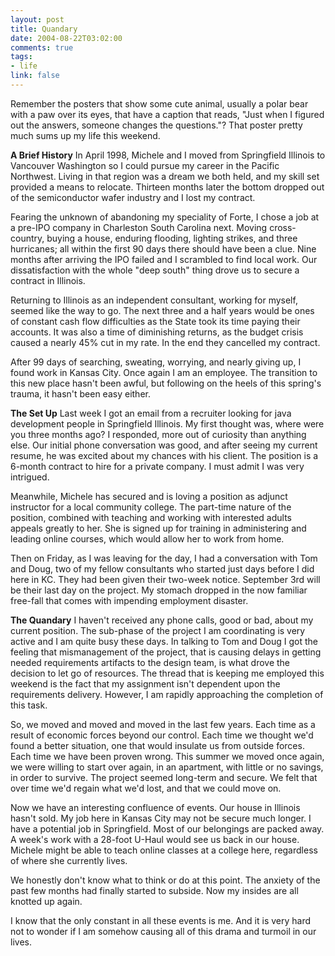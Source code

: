 ```yaml
--- 
layout: post
title: Quandary
date: 2004-08-22T03:02:00
comments: true
tags:
- life
link: false
---
```

Remember the posters that show some cute animal, usually a polar bear with a paw over its eyes, that have a caption that reads, "Just when I figured out the answers, someone changes the questions."? That poster pretty much sums up my life this weekend.

<strong>A Brief History</strong>
In April 1998, Michele and I moved from Springfield Illinois to Vancouver Washington so I could pursue my career in the Pacific Northwest. Living in that region was a dream we both held, and my skill set provided a means to relocate. Thirteen months later the bottom dropped out of the semiconductor wafer industry and I lost my contract.

Fearing the unknown of abandoning my speciality of Forte, I chose a job at a pre-IPO company in Charleston South Carolina next. Moving cross-country, buying a house, enduring flooding, lighting strikes, and three hurricanes; all within the first 90 days there should have been a clue. Nine months after arriving the IPO failed and I scrambled to find local work. Our dissatisfaction with the whole "deep south" thing drove us to secure a contract in Illinois.

Returning to Illinois as an independent consultant, working for myself, seemed like the way to go. The next three and a half years would be ones of constant cash flow difficulties as the State took its time paying their accounts. It was also a time of diminishing returns, as the budget crisis caused a nearly 45% cut in my rate. In the end they cancelled my contract.

After 99 days of searching, sweating, worrying, and nearly giving up, I found work in Kansas City. Once again I am an employee. The transition to this new place hasn't been awful, but following on the heels of this spring's trauma, it hasn't been easy either.

<strong>The Set Up</strong>
Last week I got an email from a recruiter looking for java development people in Springfield Illinois. My first thought was, where were you three months ago? I responded, more out of curiosity than anything else. Our initial phone conversation was good, and after seeing my current resume, he was excited about my chances with his client. The position is a 6-month contract to hire for a private company. I must admit I was very intrigued.

Meanwhile, Michele has secured and is loving a position as adjunct instructor for a local community college. The part-time nature of the position, combined with teaching and working with interested adults appeals greatly to her. She is signed up for training in administering and leading online courses, which would allow her to work from home.

Then on Friday, as I was leaving for the day, I had a conversation with Tom and Doug, two of my fellow consultants who started just days before I did here in KC. They had been given their two-week notice. September 3rd will be their last day on the project. My stomach dropped in the now familiar free-fall that comes with impending employment disaster.

<strong>The Quandary</strong>
I haven't received any phone calls, good or bad, about my current position. The sub-phase of the project I am coordinating is very active and I am quite busy these days. In talking to Tom and Doug I got the feeling that mismanagement of the project, that is causing delays in getting needed requirements artifacts to the design team, is what drove the decision to let go of resources. The thread that is keeping me employed this weekend is the fact that my assignment isn't dependent upon the requirements delivery. However, I am rapidly approaching the completion of this task.

So, we moved and moved and moved in the last few years. Each time as a result of economic forces beyond our control. Each time we thought we'd found a better situation, one that would insulate us from outside forces. Each time we have been proven wrong. This summer we moved once again, we were willing to start over again, in an apartment, with little or no savings, in order to survive. The project seemed long-term and secure. We felt that over time we'd regain what we'd lost, and that we could move on.

Now we have an interesting confluence of events. Our house in Illinois hasn't sold. My job here in Kansas City may not be secure much longer. I have a potential job in Springfield. Most of our belongings are packed away. A week's work with a 28-foot U-Haul would see us back in our house. Michele might be able to teach online classes at a college here, regardless of where she currently lives.

We honestly don't know what to think or do at this point. The anxiety of the past few months had finally started to subside. Now my insides are all knotted up again.

I know that the only constant in all these events is me. And it is very hard not to wonder if I am somehow causing all of this drama and turmoil in our lives.
